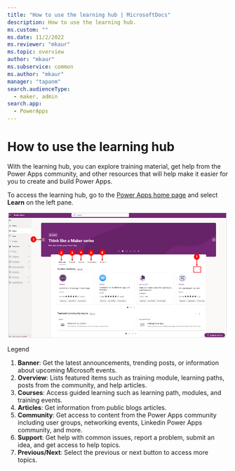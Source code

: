 ```yaml
---
title: "How to use the learning hub | MicrosoftDocs"
description: How to use the learning hub. 
ms.custom: ""
ms.date: 11/2/2022
ms.reviewer: "mkaur"
ms.topic: overview
author: "mkaur"
ms.subservice: common
ms.author: "mkaur"
manager: "tapanm"
search.audienceType: 
  - maker, admin
search.app: 
  - PowerApps
---
```


# How to use the learning hub

With the learning hub, you can explore training material, get help from the Power Apps community, and other resources that will help make it easier for you to create and build Power Apps.

To access the learning hub, go to the [Power Apps home page](https://make.powerapps.com) and select **Learn** on the left pane.

![How to use the learning hub.](media/learn-hub.png "How to use the learning hub") 


Legend

1. **Banner**: Get the latest announcements, trending posts, or information about upcoming Microsoft events. 
2. **Overview**: Lists featured items such as training module, learning paths, posts from the community, and help articles.
3. **Courses**: Access guided learning such as learning path, modules, and training events. 
4. **Articles**: Get information from public blogs articles.
5. **Community**: Get access to content from the Power Apps community including user groups, networking events, Linkedin Power Apps community, and more. 
6. **Support**: Get help with common issues, report a problem, submit an idea, and get access to help topics.
7. **Previous/Next**: Select the previous or next button to access more topics.


